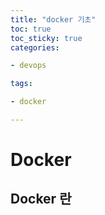 ```yaml
---
title: "docker 기초"
toc: true
toc_sticky: true
categories:

- devops

tags:

- docker

---
```


# Docker

## Docker 란